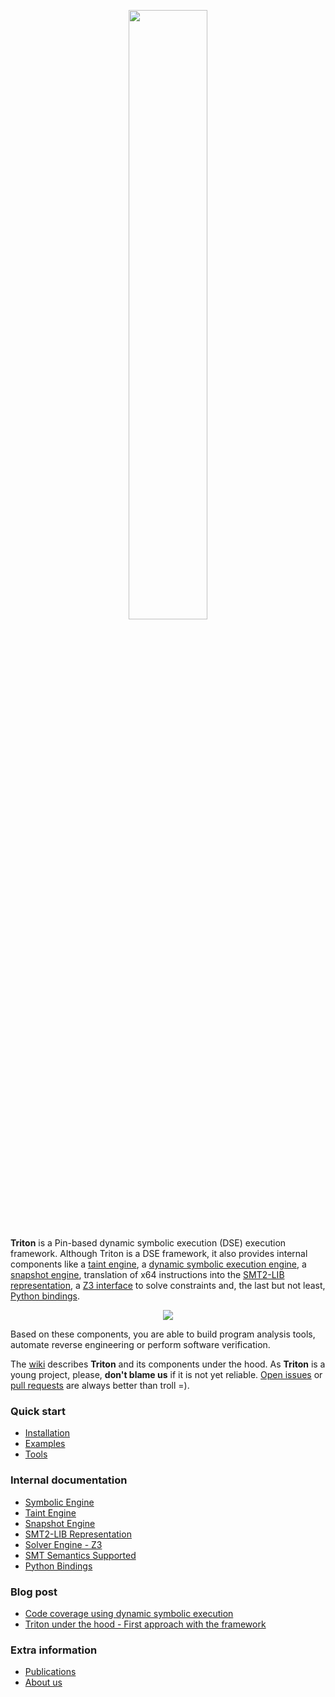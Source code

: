 <p align="center"><img width="50%" src="http://triton.quarkslab.com/files/triton2.png"/></p>

**Triton** is a Pin-based dynamic symbolic execution (DSE) execution framework. Although Triton is a DSE framework, it also
provides internal components like a
[taint engine](http://triton.quarkslab.com/documentation/taintEngine/), a
[dynamic symbolic execution engine](http://triton.quarkslab.com/documentation/symbolicEngine/), a
[snapshot engine](http://triton.quarkslab.com/documentation/snapshotEngine/), translation of x64
instructions into the [SMT2-LIB representation](http://triton.quarkslab.com/documentation/smt2lib-representation/),
a [Z3 interface](http://triton.quarkslab.com/documentation/solverEngine/) to solve constraints 
and, the last but not least, [Python bindings](http://triton.quarkslab.com/documentation/api/triton-methods/).

<p align="center"><img src="http://shell-storm.org/files/triton_archi_3.svg"/></p>

Based on these components, you are able to build program analysis tools, automate reverse engineering
or perform software verification.

The [wiki](http://triton.quarkslab.com/documentation/) describes **Triton** and its components under the hood. As **Triton** is a young project,
please, **don't blame us** if it is not yet reliable. [Open issues](https://github.com/JonathanSalwan/Triton/issues) or
[pull requests](https://github.com/JonathanSalwan/Triton/pulls) are always better than troll =).

### Quick start

* [Installation](http://triton.quarkslab.com/documentation/installation/)
* [Examples](http://triton.quarkslab.com/documentation/examples/)
* [Tools](http://triton.quarkslab.com/documentation/tools/)

### Internal documentation

* [Symbolic Engine](http://triton.quarkslab.com/documentation/symbolicEngine/)
* [Taint Engine](http://triton.quarkslab.com/documentation/taintEngine/)
* [Snapshot Engine](http://triton.quarkslab.com/documentation/snapshotEngine/)
* [SMT2-LIB Representation](http://triton.quarkslab.com/documentation/smt2lib-representation/)
* [Solver Engine - Z3](http://triton.quarkslab.com/documentation/solverEngine/)
* [SMT Semantics Supported](http://triton.quarkslab.com/documentation/smt-semantics-supported/)
* [Python Bindings](http://triton.quarkslab.com/documentation/api/triton-methods/)

### Blog post

* [Code coverage using dynamic symbolic execution](http://triton.quarkslab.com/blog/Code-coverage-using-dynamic-symbolic-execution/)
* [Triton under the hood - First approach with the framework](http://triton.quarkslab.com/blog/first-approach-with-the-framework/)

### Extra information

* [Publications](http://triton.quarkslab.com/documentation/#presentations)
* [About us](http://triton.quarkslab.com/about/)

